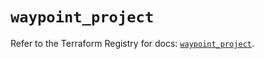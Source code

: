 # `waypoint_project`

Refer to the Terraform Registry for docs: [`waypoint_project`](https://registry.terraform.io/providers/hashicorp/waypoint/0.1.0/docs/resources/project).
